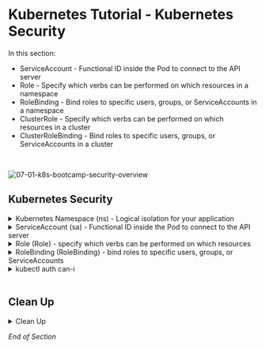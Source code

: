 # Kubernetes Tutorial - Kubernetes Security

 In this section:
- ServiceAccount - Functional ID inside the Pod to connect to the API server
- Role - Specify which verbs can be performed on which resources in a namespace
- RoleBinding - Bind roles to specific users, groups, or ServiceAccounts in a namespace
- ClusterRole -  Specify which verbs can be performed on which resources in a cluster
- ClusterRoleBinding - Bind roles to specific users, groups, or ServiceAccounts in a cluster
<br />

![07-01-k8s-bootcamp-security-overview](https://user-images.githubusercontent.com/18049790/142753738-acbde4b0-c02f-40f2-8e79-4030c7b3c5a2.jpg)
<br />

## Kubernetes Security

<details class="faq box"><summary>Kubernetes Namespace (ns) - Logical isolation for your application</summary>
<p>

```bash
kubectl create namespace ns-bootcamp-sec
kubectl config set-context --current --namespace=ns-bootcamp-sec
```

</p>
</details>

<details class="faq box"><summary>ServiceAccount (sa) - Functional ID inside the Pod to connect to the API server</summary>
<p>

![07-02-k8s-bootcamp-security-sa](https://user-images.githubusercontent.com/18049790/142753742-6f209245-f3e1-4316-ba9d-45cb92f415c2.jpg)

kubernetes.io bookmark: [Configure Service Accounts for Pods](https://kubernetes.io/docs/tasks/configure-pod-container/configure-service-account/)

```yaml
cat << EOF | kubectl apply -f -
apiVersion: v1
kind: ServiceAccount
metadata:
  name: my-service-account
imagePullSecrets:
- name: my-image-pull-secret
EOF
```  

Notes:
* ServiceAccounts are namespace scoped
* A default serviceAccount is automatically created for each namespace
* ServiceAccounts are nothing more than a way for an application to authenticate itself with the Kubernetes API server
* ServiceAccount use JSON Web Tokens to authenticate with the Kubernetes API server
* A ServiceAccount can contain a list of imagePullSecrets
* This saves you from having to include the imagePullSecret with each Pod

</p>
</details>

<details class="faq box"><summary>Role (Role) - specify which verbs can be performed on which resources</summary>
<p>

![07-03-k8s-bootcamp-security-role](https://user-images.githubusercontent.com/18049790/142753743-f17b0b0c-ba14-4555-bfe5-58e0c756a917.jpg)

```yaml
cat << EOF | kubectl apply -f -
apiVersion: rbac.authorization.k8s.io/v1
kind: Role
metadata:
  name: my-service-reader-role
rules:
- apiGroups: [""]                    
  verbs: ["get", "list"]             
  resources: ["services"] 
EOF
```  

Notes:
* Roles are namespaced, if the namespace is omitted, the current namespace is used
* Services are resources in the core apiGroup, which has no name - hence the “”
* Getting individual Services by name and listing all of them is allowed
* This rule pertains to services, the plural name must be used

</p>
</details>

<details class="faq box"><summary>RoleBinding (RoleBinding) - bind roles to specific users, groups, or ServiceAccounts</summary>
<p>

![07-04-k8s-bootcamp-security-rolebinding](https://user-images.githubusercontent.com/18049790/142753744-898263f4-11e0-4850-83bf-caa83382aa5a.jpg)

```yaml
cat << EOF | kubectl apply -f -
apiVersion: rbac.authorization.k8s.io/v1
kind: RoleBinding
metadata:
  creationTimestamp: null
  name: my-rolebinding
roleRef:
  apiGroup: rbac.authorization.k8s.io
  kind: Role
  name: my-role
subjects:
- kind: ServiceAccount
  name: my-service-account  
EOF
```  

Notes: 
* This RoleBinding references the `my-role` Role
* And binds it to the `my-service-account` ServiceAccount 

</p>
</details>

<details class="faq box"><summary>kubectl auth can-i</summary>
<p>

```bash
kubectl run service-pod --image=nginx --port=80  --labels="tier=web"
kubectl expose pod service-pod --port=8080 --target-port=80 --name=my-service
```

```bash
kubectl auth can-i list deployment --as=my-service-account
```

```console
xx
```


```bash
kubectl auth can-i list service --as=my-service-account
```

```console
xx
```

</p>
</details>
<br />


## Clean Up

<details class="faq box"><summary>Clean Up</summary>
<p>

```bash
cd
yes | rm -R ~/ckad/
kubectl delete ns ns-bootcamp-sec
kubectl delete sa my-serviceaccount
```

</p>
</details>

_End of Section_
